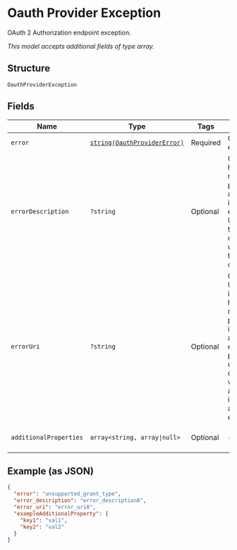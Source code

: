 
# Oauth Provider Exception

OAuth 2 Authorization endpoint exception.

*This model accepts additional fields of type array.*

## Structure

`OauthProviderException`

## Fields

| Name | Type | Tags | Description | Getter | Setter |
|  --- | --- | --- | --- | --- | --- |
| `error` | [`string(OauthProviderError)`](../../doc/models/oauth-provider-error.md) | Required | Gets or sets error code. | getError(): string | setError(string error): void |
| `errorDescription` | `?string` | Optional | Gets or sets human-readable text providing additional information on error.<br>Used to assist the client developer in understanding the error that occurred. | getErrorDescription(): ?string | setErrorDescription(?string errorDescription): void |
| `errorUri` | `?string` | Optional | Gets or sets a URI identifying a human-readable web page with information about the error, used to provide the client developer with additional information about the error. | getErrorUri(): ?string | setErrorUri(?string errorUri): void |
| `additionalProperties` | `array<string, array\|null>` | Optional | - | findAdditionalProperty(string key): array\|null | additionalProperty(string key, array\|null value): void |

## Example (as JSON)

```json
{
  "error": "unsupported_grant_type",
  "error_description": "error_description8",
  "error_uri": "error_uri8",
  "exampleAdditionalProperty": {
    "key1": "val1",
    "key2": "val2"
  }
}
```

